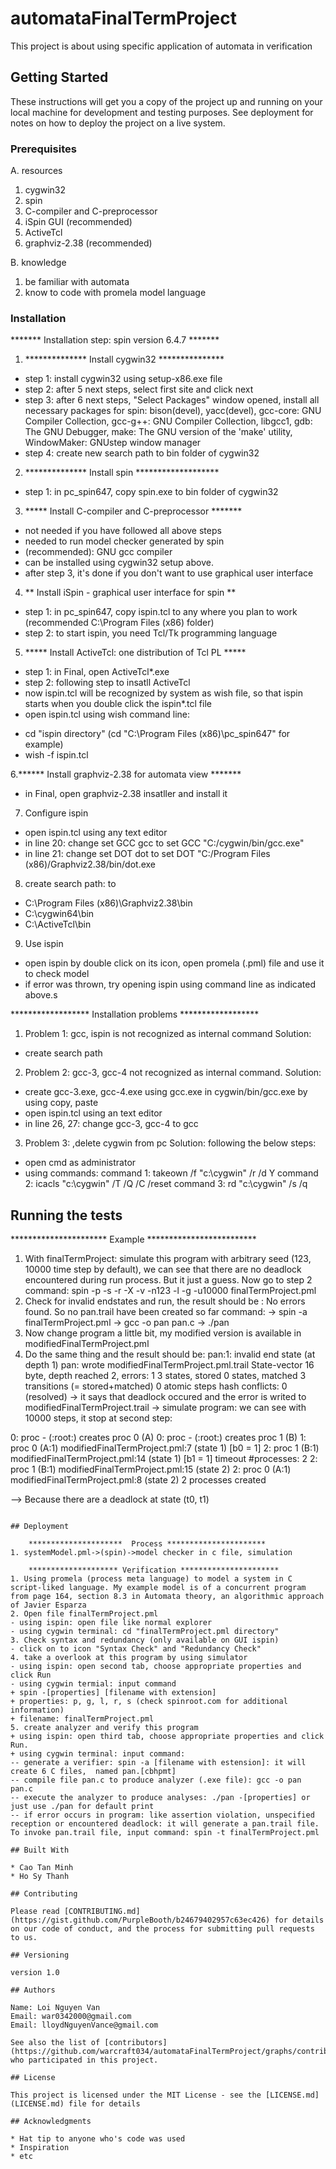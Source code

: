 # automataFinalTermProject

This project is about using specific application of automata in
verification

## Getting Started

These instructions will get you a copy of the project up and running on your local machine for development and testing purposes. See deployment for notes on how to deploy the project on a live system.

### Prerequisites

A. resources
1. cygwin32
2. spin
3. C-compiler and C-preprocessor
4. iSpin GUI (recommended)
5. ActiveTcl
6. graphviz-2.38 (recommended)

B. knowledge
1. be familiar with automata
2. know to code with promela model language

### Installation

  ******* Installation step: spin version 6.4.7 *******

1. ************** Install cygwin32 ***************
- step 1: install cygwin32 using setup-x86.exe file
- step 2: after 5 next steps, select first site and click next
- step 3: after 6 next steps, "Select Packages" window opened, install all necessary packages for spin: bison(devel), yacc(devel), gcc-core: GNU Compiler Collection, gcc-g++: GNU Compiler Collection, libgcc1, gdb: The GNU Debugger, make: The GNU version of the 'make' utility, WindowMaker: GNUstep window manager
- step 4: create new search path to bin folder of cygwin32

2. ************** Install spin *******************
- step 1: in pc_spin647, copy spin.exe to bin folder of cygwin32

3. ***** Install C-compiler and C-preprocessor *******
- not needed if you have followed all above steps
- needed to run model checker generated by spin
- (recommended): GNU gcc compiler
- can be installed using cygwin32 setup above.
- after step 3, it's done if you don't want to use graphical user interface
4. ** Install iSpin - graphical user interface for spin **
- step 1: in pc_spin647, copy ispin.tcl to any where you plan to work (recommended C:\Program Files (x86) folder)
- step 2: to start ispin, you need Tcl/Tk programming language

5. ***** Install ActiveTcl: one distribution of Tcl PL *****
- step 1: in Final, open ActiveTcl*.exe
- step 2: following step to insatll ActiveTcl
- now ispin.tcl will be recognized by system as wish file, so that ispin starts when you double click the ispin*.tcl file
- open ispin.tcl using wish command line: 
+ cd "ispin directory" (cd "C:\Program Files (x86)\pc_spin647" for example)
+ wish -f ispin.tcl

6.****** Install graphviz-2.38 for automata view *******
- in Final, open graphviz-2.38 insatller and install it

7. Configure ispin
- open ispin.tcl using any text editor
- in line 20: change set GCC gcc to set GCC "C:/cygwin/bin/gcc.exe"
- in line 21: change set DOT dot to set DOT "C:/Program Files (x86)/Graphviz2.38/bin/dot.exe

8. create search path: to 
- C:\Program Files (x86)\Graphviz2.38\bin
- C:\cygwin64\bin
- C:\ActiveTcl\bin

9. Use ispin
- open ispin by double click on its icon, open promela (.pml) file and use it to check model
- if error was thrown, try opening ispin using command line as indicated above.s

****************** Installation problems ******************

1. Problem 1: gcc, ispin is not recognized as internal command
Solution:
- create search path

2. Problem 2: gcc-3, gcc-4 not recognized as internal command.
Solution:
- create gcc-3.exe, gcc-4.exe using gcc.exe in cygwin/bin/gcc.exe by using copy, paste
- open ispin.tcl using an text editor
- in line 26, 27: change gcc-3, gcc-4 to gcc

3. Problem 3: ,delete cygwin from pc
Solution: following the below steps:
- open cmd as administrator
- using commands:
command 1: takeown /f "c:\cygwin" /r /d Y
command 2: icacls "c:\cygwin" /T /Q /C /reset
command 3: rd "c:\cygwin" /s /q

## Running the tests

  ********************** Example *************************
  
1. With finalTermProject: simulate this program with arbitrary seed (123, 10000 time step by default), we can see that there are no deadlock encountered during run process. But it just a guess. Now go to step 2
command: spin -p -s -r -X -v -n123 -l -g -u10000 finalTermProject.pml
2. Check for invalid endstates and run, the result should be : No errors found. So no pan.trail have been created so far
command:
-> spin -a finalTermProject.pml
-> gcc -o pan pan.c
-> ./pan
3. Now change program a little bit, my modified version is available in modifiedFinalTermProject.pml
4. Do the same thing and the result should be: 
pan:1: invalid end state (at depth 1)
pan: wrote modifiedFinalTermProject.pml.trail
State-vector 16 byte, depth reached 2, errors: 1
        3 states, stored
        0 states, matched
        3 transitions (= stored+matched)
        0 atomic steps
hash conflicts:         0 (resolved)
-> it says that deadlock occured and the error is writed to modifiedFinalTermProject.trail
-> simulate program: we can see with 10000 steps, it stop at second step:

  0:	proc  - (:root:) creates proc  0 (A)
  0:	proc  - (:root:) creates proc  1 (B)
  1:	proc  0 (A:1) modifiedFinalTermProject.pml:7 (state 1)	[b0 = 1]
  2:	proc  1 (B:1) modifiedFinalTermProject.pml:14 (state 1)	[b1 = 1]
timeout
#processes: 2
  2:	proc  1 (B:1) modifiedFinalTermProject.pml:15 (state 2)
  2:	proc  0 (A:1) modifiedFinalTermProject.pml:8 (state 2)
2 processes created

--> Because there are a deadlock at state (t0, t1)
```

## Deployment

    *********************  Process **********************
1. systemModel.pml->(spin)->model checker in c file, simulation

    ******************** Verification **********************
1. Using promela (process meta language) to model a system in C script-liked language. My example model is of a concurrent program from page 164, section 8.3 in Automata theory, an algorithmic approach of Javier Esparza
2. Open file finalTermProject.pml
- using ispin: open file like normal explorer
- using cygwin terminal: cd "finalTermProject.pml directory"
3. Check syntax and redundancy (only available on GUI ispin)
- click on to icon "Syntax Check" and "Redundancy Check"
4. take a overlook at this program by using simulator
- using ispin: open second tab, choose appropriate properties and click Run
- using cygwin termial: input command
+ spin -[properties] [filename with extension]
+ properties: p, g, l, r, s (check spinroot.com for additional information)
+ filename: finalTermProject.pml
5. create analyzer and verify this program
+ using ispin: open third tab, choose appropriate properties and click Run.
+ using cygwin terminal: input command:
-- generate a verifier: spin -a [filename with estension]: it will create 6 C files,  named pan.[cbhpmt]
-- compile file pan.c to produce analyzer (.exe file): gcc -o pan pan.c
-- execute the analyzer to produce analyses: ./pan -[properties] or just use ./pan for default print
-- if error occurs in program: like assertion violation, unspecified reception or encountered deadlock: it will generate a pan.trail file. To invoke pan.trail file, input command: spin -t finalTermProject.pml

## Built With

* Cao Tan Minh
* Ho Sy Thanh

## Contributing

Please read [CONTRIBUTING.md](https://gist.github.com/PurpleBooth/b24679402957c63ec426) for details on our code of conduct, and the process for submitting pull requests to us.

## Versioning

version 1.0

## Authors

Name: Loi Nguyen Van
Email: war0342000@gmail.com
Email: lloydNguyenVance@gmail.com

See also the list of [contributors](https://github.com/warcraft034/automataFinalTermProject/graphs/contributors) who participated in this project.

## License

This project is licensed under the MIT License - see the [LICENSE.md](LICENSE.md) file for details

## Acknowledgments

* Hat tip to anyone who's code was used
* Inspiration
* etc